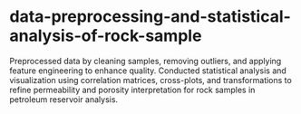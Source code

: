 # data-preprocessing-and-statistical-analysis-of-rock-sample
Preprocessed data by cleaning samples, removing outliers, and applying feature engineering to enhance quality. Conducted statistical analysis and visualization using correlation matrices, cross-plots, and transformations to refine permeability and porosity interpretation for rock samples in petroleum reservoir analysis.
